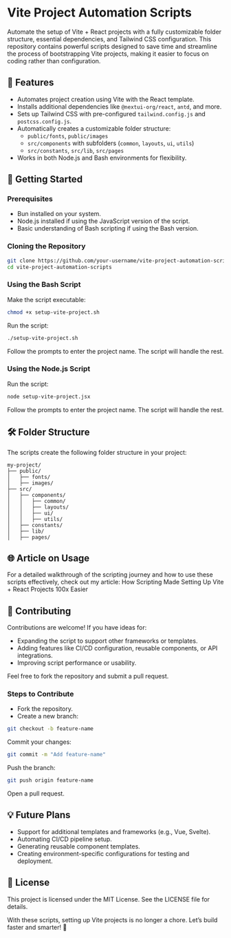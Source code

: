 # Vite Project Automation Scripts

Automate the setup of Vite + React projects with a fully customizable folder structure, essential dependencies, and Tailwind CSS configuration. This repository contains powerful scripts designed to save time and streamline the process of bootstrapping Vite projects, making it easier to focus on coding rather than configuration.

## 🚀 Features

- Automates project creation using Vite with the React template.
- Installs additional dependencies like `@nextui-org/react`, `antd`, and more.
- Sets up Tailwind CSS with pre-configured `tailwind.config.js` and `postcss.config.js`.
- Automatically creates a customizable folder structure:
  - `public/fonts`, `public/images`
  - `src/components` with subfolders (`common`, `layouts`, `ui`, `utils`)
  - `src/constants`, `src/lib`, `src/pages`
- Works in both Node.js and Bash environments for flexibility.

## 📖 Getting Started

### Prerequisites

- Bun installed on your system.
- Node.js installed if using the JavaScript version of the script.
- Basic understanding of Bash scripting if using the Bash version.

### Cloning the Repository

```sh
git clone https://github.com/your-username/vite-project-automation-scripts.git
cd vite-project-automation-scripts
```

### Using the Bash Script

Make the script executable:

```sh
chmod +x setup-vite-project.sh
```

Run the script:

```sh
./setup-vite-project.sh
```

Follow the prompts to enter the project name. The script will handle the rest.

### Using the Node.js Script

Run the script:

```sh
node setup-vite-project.jsx
```

Follow the prompts to enter the project name. The script will handle the rest.

## 🛠 Folder Structure

The scripts create the following folder structure in your project:

```plaintext
my-project/
├── public/
│   ├── fonts/
│   ├── images/
├── src/
│   ├── components/
│   │   ├── common/
│   │   ├── layouts/
│   │   ├── ui/
│   │   ├── utils/
│   ├── constants/
│   ├── lib/
│   ├── pages/
```

## 🌐 Article on Usage

For a detailed walkthrough of the scripting journey and how to use these scripts effectively, check out my article:
How Scripting Made Setting Up Vite + React Projects 100x Easier

## 🤝 Contributing

Contributions are welcome! If you have ideas for:

- Expanding the script to support other frameworks or templates.
- Adding features like CI/CD configuration, reusable components, or API integrations.
- Improving script performance or usability.

Feel free to fork the repository and submit a pull request.

### Steps to Contribute

- Fork the repository.
- Create a new branch:

```sh
git checkout -b feature-name
```

Commit your changes:

```sh
git commit -m "Add feature-name"
```

Push the branch:

```sh
git push origin feature-name
```

Open a pull request.

## 💡 Future Plans

- Support for additional templates and frameworks (e.g., Vue, Svelte).
- Automating CI/CD pipeline setup.
- Generating reusable component templates.
- Creating environment-specific configurations for testing and deployment.

## 📜 License

This project is licensed under the MIT License. See the LICENSE file for details.

With these scripts, setting up Vite projects is no longer a chore. Let’s build faster and smarter! 🚀
